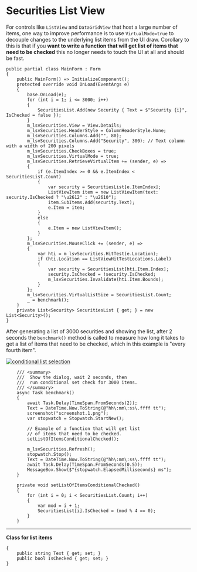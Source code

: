 # Securities List View

For controls like `ListView` and `DataGridView` that host a large number of items, one way to improve performance is to use `VirtualMode=true` to decouple changes to the underlying list items from the UI draw. Corollary to this is that if you **want to write a function that will get list of items that need to be checked** this no longer needs to touch the UI at all and should be fast.

```
public partial class MainForm : Form
{
    public MainForm() => InitializeComponent();
    protected override void OnLoad(EventArgs e)
    {
        base.OnLoad(e);
        for (int i = 1; i <= 3000; i++)
        {
            SecuritiesList.Add(new Security { Text = $"Security {i}", IsChecked = false });
        }
        m_lsvSecurities.View = View.Details;
        m_lsvSecurities.HeaderStyle = ColumnHeaderStyle.None;
        m_lsvSecurities.Columns.Add("", 80);
        m_lsvSecurities.Columns.Add("Security", 300); // Text column with a width of 200 pixels
        m_lsvSecurities.CheckBoxes = true;
        m_lsvSecurities.VirtualMode = true;
        m_lsvSecurities.RetrieveVirtualItem += (sender, e) =>
        {
            if (e.ItemIndex >= 0 && e.ItemIndex < SecuritiesList.Count)
            {
                var security = SecuritiesList[e.ItemIndex];
                ListViewItem item = new ListViewItem(text: security.IsChecked ? "\u2612" : "\u2610");
                item.SubItems.Add(security.Text);
                e.Item = item;
            }
            else
            {
                e.Item = new ListViewItem();
            }
        };
        m_lsvSecurities.MouseClick += (sender, e) =>
        {
            var hti = m_lsvSecurities.HitTest(e.Location);
            if (hti.Location == ListViewHitTestLocations.Label)
            {
                var security = SecuritiesList[hti.Item.Index];
                security.IsChecked = !security.IsChecked;
                m_lsvSecurities.Invalidate(hti.Item.Bounds);
            }
        };
        m_lsvSecurities.VirtualListSize = SecuritiesList.Count;
        _ = benchmark();
    }
    private List<Security> SecuritiesList { get; } = new List<Security>();
}
```

After generating a list of 3000 securities and showing the list, after 2 seconds the `benchmark()` method is called to measure how long it takes to get a list of items that need to be checked, which in this example is "every fourth item". 

[![conditional list selection][1]][1]

```
    /// <summary>
    ///  Show the dialog, wait 2 seconds, then 
    ///  run conditional set check for 3000 items.
    /// </summary>
    async Task benchmark()
    {
        await Task.Delay(TimeSpan.FromSeconds(2));
        Text = DateTime.Now.ToString(@"hh\:mm\:ss\.ffff tt");
        screenshot("screenshot.1.png");
        var stopwatch = Stopwatch.StartNew();

        // Example of a function that will get list
        // of items that need to be checked.
        setListOfItemsConditionalChecked();

        m_lsvSecurities.Refresh();
        stopwatch.Stop();
        Text = DateTime.Now.ToString(@"hh\:mm\:ss\.ffff tt");
        await Task.Delay(TimeSpan.FromSeconds(0.5));
        MessageBox.Show($"{stopwatch.ElapsedMilliseconds} ms");
    }

    private void setListOfItemsConditionalChecked()
    {
        for (int i = 0; i < SecuritiesList.Count; i++) 
        {
            var mod = i + 1;
            SecuritiesList[i].IsChecked = (mod % 4 == 0);
        }
    }
```
---
**Class for list items**

```class Security
{
    public string Text { get; set; }
    public bool IsChecked { get; set; }
}
```


  [1]: https://i.stack.imgur.com/YrogU.png